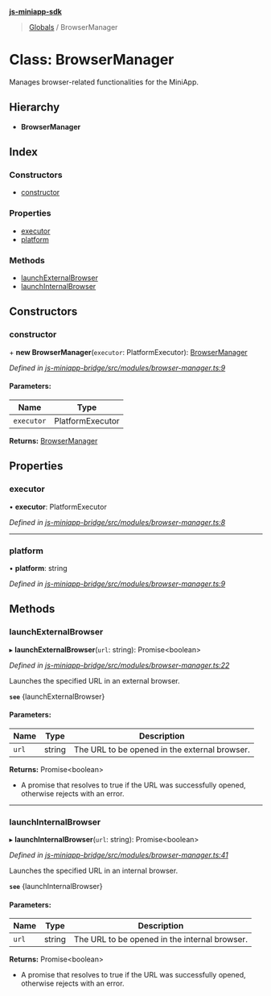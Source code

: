 **[js-miniapp-sdk](../README.md)**

> [Globals](../README.md) / BrowserManager

# Class: BrowserManager

Manages browser-related functionalities for the MiniApp.

## Hierarchy

* **BrowserManager**

## Index

### Constructors

* [constructor](browsermanager.md#constructor)

### Properties

* [executor](browsermanager.md#executor)
* [platform](browsermanager.md#platform)

### Methods

* [launchExternalBrowser](browsermanager.md#launchexternalbrowser)
* [launchInternalBrowser](browsermanager.md#launchinternalbrowser)

## Constructors

### constructor

\+ **new BrowserManager**(`executor`: PlatformExecutor): [BrowserManager](browsermanager.md)

*Defined in [js-miniapp-bridge/src/modules/browser-manager.ts:9](https://github.com/rakutentech/js-miniapp/blob/cac19e7/js-miniapp-bridge/src/modules/browser-manager.ts#L9)*

#### Parameters:

Name | Type |
------ | ------ |
`executor` | PlatformExecutor |

**Returns:** [BrowserManager](browsermanager.md)

## Properties

### executor

•  **executor**: PlatformExecutor

*Defined in [js-miniapp-bridge/src/modules/browser-manager.ts:8](https://github.com/rakutentech/js-miniapp/blob/cac19e7/js-miniapp-bridge/src/modules/browser-manager.ts#L8)*

___

### platform

•  **platform**: string

*Defined in [js-miniapp-bridge/src/modules/browser-manager.ts:9](https://github.com/rakutentech/js-miniapp/blob/cac19e7/js-miniapp-bridge/src/modules/browser-manager.ts#L9)*

## Methods

### launchExternalBrowser

▸ **launchExternalBrowser**(`url`: string): Promise\<boolean>

*Defined in [js-miniapp-bridge/src/modules/browser-manager.ts:22](https://github.com/rakutentech/js-miniapp/blob/cac19e7/js-miniapp-bridge/src/modules/browser-manager.ts#L22)*

Launches the specified URL in an external browser.

**`see`** {launchExternalBrowser}

#### Parameters:

Name | Type | Description |
------ | ------ | ------ |
`url` | string | The URL to be opened in the external browser. |

**Returns:** Promise\<boolean>

- A promise that resolves to true if the URL was successfully opened, otherwise rejects with an error.

___

### launchInternalBrowser

▸ **launchInternalBrowser**(`url`: string): Promise\<boolean>

*Defined in [js-miniapp-bridge/src/modules/browser-manager.ts:41](https://github.com/rakutentech/js-miniapp/blob/cac19e7/js-miniapp-bridge/src/modules/browser-manager.ts#L41)*

Launches the specified URL in an internal browser.

**`see`** {launchInternalBrowser}

#### Parameters:

Name | Type | Description |
------ | ------ | ------ |
`url` | string | The URL to be opened in the internal browser. |

**Returns:** Promise\<boolean>

- A promise that resolves to true if the URL was successfully opened, otherwise rejects with an error.
